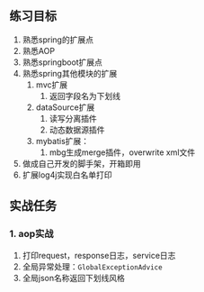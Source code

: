 ## 练习目标
1. 熟悉spring的扩展点
2. 熟悉AOP
3. 熟悉springboot扩展点
4. 熟悉spring其他模块的扩展
    1. mvc扩展
        1. 返回字段名为下划线
    2. dataSource扩展
        1. 读写分离插件
        2. 动态数据源插件
    3. mybatis扩展：
        1. mbg生成merge插件，overwrite xml文件
5. 做成自己开发的脚手架，开箱即用
6. 扩展log4j实现白名单打印

## 实战任务

### 1. aop实战
1. 打印request，response日志，service日志
2. 全局异常处理：`GlobalExceptionAdvice`
3. 全局json名称返回下划线风格

